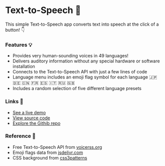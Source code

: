 # Text-to-Speech 💬 

This simple Text-to-Speech app converts text into speech at the click of a button! 👇

### Features 💡
- Provides very human-sounding voices in 49 languages! 
- Delivers auditory information without any special hardware or software installation
- Connects to the Text-to-Speech API with just a few lines of code
- Language menu includes an emoji flag symbol for each language 🇯🇵 🇩🇪 🇨🇳 🇫🇷 🇪🇸 🇮🇹 🇷🇺 🇬🇧 
- Includes a random selection of five different language presets

### Links 🔗
- [See a live demo](https://js-text-to-speech-api.rjlevy.repl.co/)
- [View source code](https://repl.it/@rjlevy/js-text-to-speech-api)
- [Explore the Githib repo](https://github.com/rolandjlevy/js-text-to-speech-api)

### Reference 📙
- Free Text-to-Speech API from [voicerss.org](http://www.voicerss.org/api/)
- Emoji flags data from [jsdelivr.com](https://www.jsdelivr.com/package/npm/emoji-flags)
- CSS background from [css3patterns](https://leaverou.github.io/css3patterns/)
